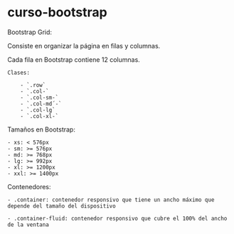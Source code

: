 # curso-bootstrap

Bootstrap Grid:

Consiste en organizar la página en filas y columnas. 

Cada fila en Bootstrap contiene 12 columnas.

    Clases:

        - `.row`
        - `.col-`
        - `.col-sm-`
        - `.col-md´-`
        - `.col-lg`
        - `.col-xl-`

Tamaños en Bootstrap:

    - xs: < 576px
    - sm: >= 576px
    - md: >= 768px
    - lg: >= 992px
    - xl: >= 1200px
    - xxl: >= 1400px

Contenedores: 

    - .container: contenedor responsivo que tiene un ancho máximo que depende del tamaño del dispositivo
  
    - .container-fluid: contenedor responsivo que cubre el 100% del ancho de la ventana
